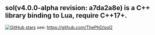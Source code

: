 ## sol(v4.0.0-alpha revision: a7da2a8e) is a C++ library binding to Lua, require C++17+.
[![GitHub stars](https://img.shields.io/github/stars/ThePhD/sol2.svg?label=Stars)](https://github.com/ThePhD/sol2)
see: https://github.com/ThePhD/sol2
